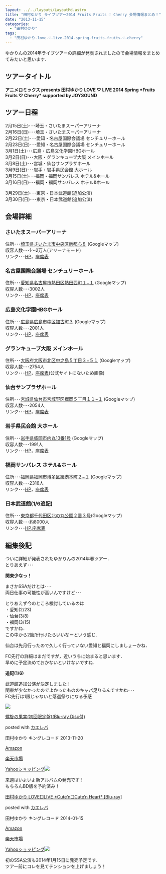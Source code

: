 ```yaml
---
layout: ../../layouts/LayoutMd.astro
title: "田村ゆかり ライブツアー2014 Fruits Fruits ♡ Cherry 会場情報まとめ！"
date: "2013-11-15"
categories: 
  - "田村ゆかり"
tags: 
  - "田村ゆかり-love-♡-live-2014-spring-fruits-fruits-♡-cherry"
---
```


ゆかりんの2014年ライブツアーの詳細が発表されましたので会場情報をまとめてみたいと思います．

## ツアータイトル

**アニメロミックス presents 田村ゆかり LOVE ♡ LIVE 2014 Spring \*Fruits Fruits ♡ Cherry\* supported by JOYSOUND**

## ツアー日程

2月15日(土)･･･埼玉・さいたまスーパーアリーナ  
2月16日(日)･･･埼玉・さいたまスーパーアリーナ  
2月22日(土)･･･愛知・名古屋国際会議場 センチュリーホール  
2月23日(日)･･･愛知・名古屋国際会議場 センチュリーホール  
3月1日(土)･･･広島・広島文化学園HBGホール  
3月2日(日)･･･大阪・グランキューブ大阪 メインホール  
3月8日(土)･･･宮城・仙台サンプラザホール  
3月9日(日)･･･岩手・岩手県民会館 大ホール  
3月15日(土)･･･福岡・福岡サンパレス ホテル&ホール  
3月16日(日)･･･福岡・福岡サンパレス ホテル&ホール

3月29日(土)･･･東京・日本武道館(追加公演)  
3月30日(日)･･･東京・日本武道館(追加公演)

## 会場詳細

### さいたまスーパーアリーナ

住所･･･[埼玉県さいたま市中央区新都心８](https://www.google.co.jp/maps/preview#!q=%E5%9F%BC%E7%8E%89%E7%9C%8C%E3%81%95%E3%81%84%E3%81%9F%E3%81%BE%E5%B8%82%E4%B8%AD%E5%A4%AE%E5%8C%BA%E6%96%B0%E9%83%BD%E5%BF%83%EF%BC%98&data=!1m4!1m3!1d4575!2d139.6307875!3d35.8948747!4m12!2m11!1m10!1s0x6018c10cd8f94f29%3A0x56900df8ea570a4e!3m8!1m3!1d207434!2d139.710388!3d35.673343!3m2!1i1024!2i768!4f13.1) (Googleマップ)  
収容人数･･･1～2万人(アリーナモード)  
リンク･･･[HP](http://www.saitama-arena.co.jp/)，[座席表](http://www.saitama-arena.co.jp/seats_info/)

### 名古屋国際会議場 センチュリーホール

住所･･･[愛知県名古屋市熱田区熱田西町１−１](https://www.google.co.jp/maps/preview#!data=!4m12!2m11!1m10!1s0x0%3A0xc67bf637e012c2b5!3m8!1m3!1d207434!2d139.710388!3d35.673343!3m2!1i1024!2i768!4f13.1) (Googleマップ)  
収容人数･･･3002人  
リンク･･･[HP](http://www.nagoya-congress-center.jp/)，[座席表](http://e-zaseki.com/nagoyacen.html)

### 広島文化学園HBGホール

住所･･･[広島県広島市中区加古町３](https://www.google.co.jp/maps/preview#!q=%E5%BA%83%E5%B3%B6%E6%96%87%E5%8C%96%E5%AD%A6%E5%9C%92HBG%E3%83%9B%E3%83%BC%E3%83%AB&data=!1m4!1m3!1d4660!2d132.4485782!3d34.3885128!4m12!2m11!1m10!1s0x355aa26bcfed8acf%3A0x813c710f86a99fd!3m8!1m3!1d207434!2d139.710388!3d35.673343!3m2!1i1024!2i768!4f13.1) (Googleマップ)  
収容人数･･･2001人  
リンク･･･[HP](http://h-bkk.jp/hall.php)，[座席表](http://h-bkk.jp/images/pdf/02.pdf)

### グランキューブ大阪 メインホール

住所･･･[大阪府大阪市北区中之島５丁目３−５１](https://www.google.co.jp/maps/preview#!q=%E3%82%B0%E3%83%A9%E3%83%B3%E3%82%AD%E3%83%A5%E3%83%BC%E3%83%96%E5%A4%A7%E9%98%AA&data=!1m4!1m3!1d2322!2d135.4881171!3d34.6892536!4m32!2m14!1m13!1s0x6000e658eb28d925%3A0xfa3cb84095662d57!3m8!1m3!1d2322!2d135.4881171!3d34.6892536!3m2!1i1758!2i1087!4f13.1!4m2!3d34.6894504!4d135.4862355!5m16!2m15!1m14!1s0x6000e658eb20202f%3A0x64c4d6000d1a4de1!2z44Kw44Op44Oz44Kt44Ol44O844OW5aSn6Ziq!3m8!1m3!1d9284!2d135.4948567!3d34.7089235!3m2!1i1758!2i1087!4f13.1!4m2!3d34.689349!4d135.486253) (Googleマップ)  
収容人数･･･2754人  
リンク･･･[HP](http://www.gco.co.jp/)，[座席表](//mizuka123.net/wp-content/uploads/2013/12/gco_zaseki.gif)(公式サイトにないため画像)

### 仙台サンプラザホール

住所･･･[宮城県仙台市宮城野区榴岡５丁目１１−１](https://www.google.co.jp/maps/preview#!data=!1m4!1m3!1d4434!2d140.8944824!3d38.2582014!4m12!2m11!1m10!1s0x0%3A0x26f9246bdfb32862!3m8!1m3!1d207434!2d139.710388!3d35.673343!3m2!1i1024!2i768!4f13.1) (Googleマップ)  
収容人数･･･2054人  
リンク･･･[HP](http://www.sendai-sunplaza.com/hall/)，[座席表](http://www.sendai-sunplaza.com/wp-content/uploads/2014/05/suplaza-hall.pdf)

### 岩手県民会館 大ホール

住所･･･[岩手県盛岡市内丸13番1号](https://www.google.co.jp/maps/preview#!data=!1m4!1m3!1d4345!2d141.154711!3d39.7035917!4m12!2m11!1m10!1s0x0%3A0xeb98b7d47b7efc6!3m8!1m3!1d207434!2d139.710388!3d35.673343!3m2!1i1024!2i768!4f13.1) (Googleマップ)  
収容人数･･･1991人  
リンク･･･[HP](http://www.iwate-kenmin.jp/)，[座席表](http://www.iwate-kenmin.jp/wp/wp-content/uploads/2013/09/bh.pdf)

### 福岡サンパレス ホテル&ホール

住所･･･[福岡県福岡市博多区築港本町２−１](https://www.google.co.jp/maps/preview#!data=!1m4!1m3!1d4703!2d130.4022288!3d33.6038396!4m12!2m11!1m10!1s0x0%3A0x43551d630391c4c!3m8!1m3!1d207434!2d139.710388!3d35.673343!3m2!1i1024!2i768!4f13.1) (Googleマップ)  
収容人数･･･2316人  
リンク･･･[HP](http://www.f-sunpalace.com/)，[座席表](http://www.f-sunpalace.com/wp/imgs/hall/index/seat.pdf)

### 日本武道館(1/6追記)

住所･･･[東京都千代田区北の丸公園２番３号](https://www.google.co.jp/maps/preview#!data=!1m4!1m3!1d4240!2d139.749885!3d35.6933175!4m12!2m11!1m10!1s0x0%3A0x215b5c71c9657188!3m8!1m3!1d207434!2d139.710388!3d35.673343!3m2!1i1024!2i768!4f13.1)(Googleマップ)  
収容人数･･･約8000人  
リンク･･･[HP](http://www.nipponbudokan.or.jp/index.html),[座席表](http://www.nipponbudokan.or.jp/about/image/2007.pdf)

## 編集後記

ついに詳細が発表されたゆかりんの2014年春ツアー．  
とりあえず･･･

**関東少なっ！**

まさかSSAだけとは･･･  
両日仕事の可能性が高いんですけど･･･

とりあえず今のところ検討しているのは  
・愛知(2/23)  
・仙台(3/8)  
・福岡(3/15)  
ですかね．  
この中から2箇所行けたらいいなーという感じ．

仙台は先月行ったので久しく行っていない愛知と福岡にしましょーかね．

FC先行の詳細はまだですが，近いうちに始まると思います．  
早めに予定決めておかないといけないですね．

**追記(1/6)**

武道館追加公演が決定しました！  
関東が少なかったのでよかったもののキャパ足りるんですかね･･･  
FC先行は1限じゃないと落選祭りになる予感

[![](images/41r1%2BY86N5L._SL160_.jpg)](https://www.amazon.co.jp/exec/obidos/ASIN/B00ENM1WN0/mizuka123-22/ref=nosim/)

[螺旋の果実(初回限定盤)(Blu-ray Disc付)](https://www.amazon.co.jp/exec/obidos/ASIN/B00ENM1WN0/mizuka123-22/ref=nosim/)

posted with [カエレバ](http://kaereba.com)

田村ゆかり キングレコード 2013-11-20

[Amazon](http://www.amazon.co.jp/gp/search?keywords=Blu-ray%20Disc%95t&__mk_ja_JP=%83J%83%5E%83J%83i&tag=mizuka123-22 "アマゾン")

[楽天市場](http://hb.afl.rakuten.co.jp/hgc/032b53ee.4b34c5ee.0f4a541e.f440145e/?pc=http%3A%2F%2Fsearch.rakuten.co.jp%2Fsearch%2Fmall%2FBlu-ray%2520Disc%25E4%25BB%2598%2F-%2Ff.1-p.1-s.1-sf.0-st.A-v.2%3Fx%3D0%26scid%3Daf_ich_link_urltxt%26m%3Dhttp%3A%2F%2Fm.rakuten.co.jp%2F "楽天市場")

[Yahooショッピング![](//ad.jp.ap.valuecommerce.com/servlet/gifbanner?sid=3066752&pid=881990642)](//ck.jp.ap.valuecommerce.com/servlet/referral?sid=3066752&pid=881990642&vc_url=http%3A%2F%2Fshopping.search.yahoo.co.jp%2Fsearch%3FuIv%3Don%26ei%3DUTF-8%26tab_ex%3Dcommerce%26slider%3D0%26va%3DBlu-ray%2520Disc%25E4%25BB%2598 "Yahooショッピング")

来週はいよいよ新アルバムの発売です！  
もちろんBD版を予約済み！

[](https://www.amazon.co.jp/exec/obidos/ASIN/B00G0U51O4/mizuka123-22/ref=nosim/)

[田村ゆかり LOVE□LIVE \*Cute’n□Cute’n Heart\* \[Blu-ray\]](https://www.amazon.co.jp/exec/obidos/ASIN/B00G0U51O4/mizuka123-22/ref=nosim/)

posted with [カエレバ](http://kaereba.com)

田村ゆかり キングレコード 2014-01-15

[Amazon](http://www.amazon.co.jp/gp/search?keywords=Cute%27n%20Heart&__mk_ja_JP=%83J%83%5E%83J%83i&tag=mizuka123-22 "アマゾン")

[楽天市場](http://hb.afl.rakuten.co.jp/hgc/032b53ee.4b34c5ee.0f4a541e.f440145e/?pc=http%3A%2F%2Fsearch.rakuten.co.jp%2Fsearch%2Fmall%2FCute%2527n%2520Heart%2F-%2Ff.1-p.1-s.1-sf.0-st.A-v.2%3Fx%3D0%26scid%3Daf_ich_link_urltxt%26m%3Dhttp%3A%2F%2Fm.rakuten.co.jp%2F "楽天市場")

[Yahooショッピング![](//ad.jp.ap.valuecommerce.com/servlet/gifbanner?sid=3066752&pid=881990642)](//ck.jp.ap.valuecommerce.com/servlet/referral?sid=3066752&pid=881990642&vc_url=http%3A%2F%2Fshopping.search.yahoo.co.jp%2Fsearch%3FuIv%3Don%26ei%3DUTF-8%26tab_ex%3Dcommerce%26slider%3D0%26va%3DCute%2527n%2520Heart "Yahooショッピング")

初のSSA公演も2014年1月15日に発売予定です．  
ツアー前にコレを見てテンションを上げましょう！
